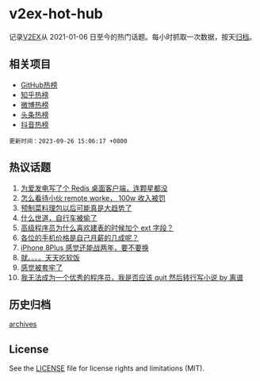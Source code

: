 # v2ex-hot-hub

 记录[V2EX](https://www.v2ex.com/)从 2021-01-06 日至今的热门话题。每小时抓取一次数据，按天[归档](archives)。
 
 ## 相关项目

- [GitHub热榜](https://github.com/snaildev/github-hot-hub)
- [知乎热榜](https://github.com/snaildev/zhihu-hot-hub)
- [微博热榜](https://github.com/snaildev/weibo-hot-hub)
- [头条热榜](https://github.com/snaildev/toutiao-hot-hub)
- [抖音热榜](https://github.com/snaildev/douyin-hot-hub)


 `更新时间：2023-09-26 15:06:17 +0800`

## 热议话题

1. [为爱发电写了个 Redis 桌面客户端，连颗星都没](https://www.v2ex.com/t/976991)
1. [怎么看待小伙 remote worke， 100w 收入被罚](https://www.v2ex.com/t/977147)
1. [预制菜料理包以后可能真是大趋势了](https://www.v2ex.com/t/977158)
1. [什么世道，自行车被偷了](https://www.v2ex.com/t/977006)
1. [高级程序员为什么喜欢建表的时候加个 ext 字段？](https://www.v2ex.com/t/976972)
1. [各位的手机价格是自己月薪的几成呢？](https://www.v2ex.com/t/977160)
1. [iPhone 8Plus 感觉还能战两年，要不要换](https://www.v2ex.com/t/977133)
1. [就。。。。天天吃软饭](https://www.v2ex.com/t/977115)
1. [感觉被套牢了](https://www.v2ex.com/t/977054)
1. [我无法成为一个优秀的程序员，我是否应该 quit 然后转行写小说 by 离谱](https://www.v2ex.com/t/977166)

## 历史归档

[archives](archives)

## License

See the [LICENSE](LICENSE) file for license rights and limitations (MIT).
